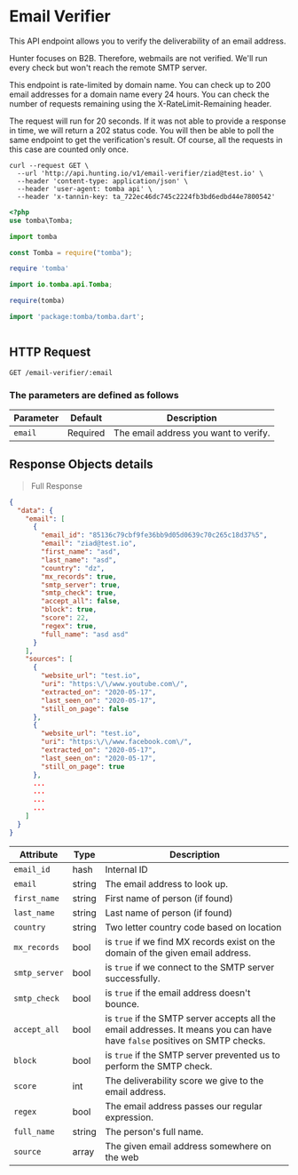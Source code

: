 # Email Verifier

This API endpoint allows you to verify the deliverability of an email address.

Hunter focuses on B2B. Therefore, webmails are not verified. We'll run every check but won't reach the remote SMTP server.

This endpoint is rate-limited by domain name. You can check up to 200 email addresses for a domain name every 24 hours. You can check the number of requests remaining using the X-RateLimit-Remaining header.

The request will run for 20 seconds. If it was not able to provide a response in time, we will return a 202 status code. You will then be able to poll the same endpoint to get the verification's result. Of course, all the requests in this case are counted only once.

```shell
curl --request GET \
  --url 'http://api.hunting.io/v1/email-verifier/ziad@test.io' \
  --header 'content-type: application/json' \
  --header 'user-agent: tomba api' \
  --header 'x-tannin-key: ta_722ec46dc745c2224fb3bd6edbd44e7800542'
```

```php
<?php
use tomba\Tomba;

```

```python
import tomba

```

```javascript
const Tomba = require("tomba");

```

```ruby
require 'tomba'

```

```java
import io.tomba.api.Tomba;

```

```r
require(tomba)

```

```dart
import 'package:tomba/tomba.dart';

```

```powershell

```

## HTTP Request

`GET /email-verifier/:email`

### The parameters are defined as follows

| Parameter | Default  | Description                           |
| --------- | -------- | ------------------------------------- |
| `email`   | Required | The email address you want to verify. |

## Response  Objects details

> Full Response

```json
{
  "data": {
    "email": [
      {
        "email_id": "85136c79cbf9fe36bb9d05d0639c70c265c18d37%5",
        "email": "ziad@test.io",
        "first_name": "asd",
        "last_name": "asd",
        "country": "dz",
        "mx_records": true,
        "smtp_server": true,
        "smtp_check": true,
        "accept_all": false,
        "block": true,
        "score": 22,
        "regex": true,
        "full_name": "asd asd"
      }
    ],
    "sources": [
      {
        "website_url": "test.io",
        "uri": "https:\/\/www.youtube.com\/",
        "extracted_on": "2020-05-17",
        "last_seen_on": "2020-05-17",
        "still_on_page": false
      },
      {
        "website_url": "test.io",
        "uri": "https:\/\/www.facebook.com\/",
        "extracted_on": "2020-05-17",
        "last_seen_on": "2020-05-17",
        "still_on_page": true
      },
      ...
      ...
      ...
      ...
    ]
  }
}
```

| Attribute     | Type   | Description                                                                                                                |
| ------------- | ------ | -------------------------------------------------------------------------------------------------------------------------- |
| `email_id`    | hash   | Internal ID                                                                                                                |
| `email`       | string | The email address to look up.                                                                                              |
| `first_name`  | string | First name of person (if found)                                                                                            |
| `last_name`   | string | Last name of person (if found)                                                                                             |
| `country`     | string | Two letter country code based on location                                                                                  |
| `mx_records`  | bool   | is `true` if we find MX records exist on the domain of the given email address.                                            |
| `smtp_server` | bool   | is `true` if we connect to the SMTP server successfully.                                                                   |
| `smtp_check`  | bool   | is `true` if the email address doesn't bounce.                                                                             |
| `accept_all`  | bool   | is `true` if the SMTP server accepts all the email addresses. It means you can have have `false` positives on SMTP checks. |
| `block`       | bool   | is `true` if the SMTP server prevented us to perform the SMTP check.                                                       |
| `score`       | int    | The deliverability score we give to the email address.                                                                     |
| `regex`       | bool   | The email address passes our regular expression.                                                                           |
| `full_name`   | string | The person's full name.                                                                                                    |
| `source`      | array  | The given email address somewhere on the web                                                                               |
